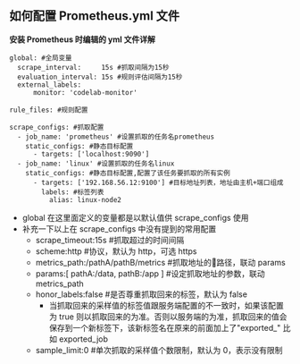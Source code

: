 ## 如何配置 Prometheus.yml 文件
__安装 Prometheus 时编辑的 yml 文件详解__
```
global: #全局变量
  scrape_interval:     15s #抓取间隔为15秒
  evaluation_interval: 15s #规则评估间隔为15秒
  external_labels:
      monitor: 'codelab-monitor'

rule_files: #规则配置

scrape_configs: #抓取配置
  - job_name: 'prometheus' #设置抓取的任务名prometheus
    static_configs: #静态目标配置
      - targets: ['localhost:9090']
  - job_name: 'linux' #设置抓取的任务名linux
    static_configs: #静态目标配置,配置了该任务要抓取的所有实例
      - targets: ['192.168.56.12:9100'] #目标地址列表，地址由主机+端口组成
        labels: #标签列表
          alias: linux-node2
```
* global 在这里面定义的变量都是以默认值供 scrape_configs 使用
* 补充一下以上在 scrape_configs 中没有提到的常用配置
    * scrape_timeout:15s #抓取超过的时间间隔
    * scheme:http #协议，默认为 http，可选 https
    * metrics_path:/pathA/pathB/metrics #抓取地址的路径，联动 params
    * params:[ pathA:/data, pathB:/app ] #设定抓取地址的参数，联动 metrics_path
    * honor_labels:false #是否尊重抓取回来的标签，默认为 false
        * 当抓取回来的采样值的标签值跟服务端配置的不一致时，如果该配置为 true 则以抓取回来的为准。否则以服务端的为准，抓取回来的值会保存到一个新标签下，该新标签名在原来的前面加上了"exported_" 比如 exported_job
    * sample_limit:0 #单次抓取的采样值个数限制，默认为 0，表示没有限制